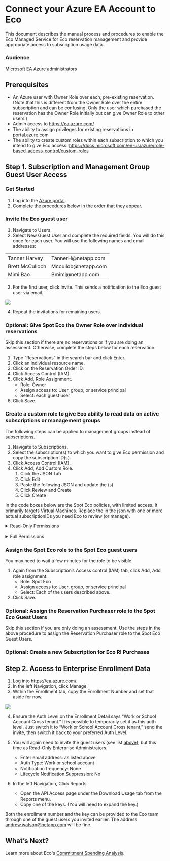 # Connect your Azure EA Account to Eco

This document describes the manual process and procedures to enable the Eco Managed Service for Eco reservation management and provide appropriate access to subscription usage data.

### Audience

Microsoft EA Azure administrators

## Prerequisites

- An Azure user with Owner Role over each, pre-existing reservation. (Note that this is different from the Owner Role over the entire subscription and can be confusing. Only the user which purchased the reservation has the Owner Role initially but can give Owner Role to other users.)
- Admin access to https://ea.azure.com/
- The ability to assign privileges for existing reservations in portal.azure.com
- The ability to create custom roles within each subscription to which you intend to give Eco access: https://docs.microsoft.com/en-us/azure/role-based-access-control/custom-roles

## Step 1. Subscription and Management Group Guest User Access

### Get Started

1. Log into the [Azure portal](https://portal.azure.com/).
2. Complete the procedures below in the order that they appear.

### Invite the Eco guest user

1. Navigate to Users.
2. Select New Guest User and complete the required fields. You will do this once for each user. You will use the following names and email addresses:

<table>
  <tr>
    <td> Tanner Harvey  </td>
    <td> TannerH@netapp.com  </td>
  </tr>
  <tr>
    <td> Brett McCulloch  </td>
    <td> Mccullob@netapp.com   </td>
  </tr>
  <tr>
    <td> Mimi Bao  </td>
    <td> Bmimi@netapp.com  </td>
  </tr>
</table>

3. For the first user, click Invite. This sends a notification to the Eco guest user via email.

<img src="/eco/_media/connect-azure-ea-to-eco-01.png" />

4. Repeat the invitations for remaining users.

### Optional: Give Spot Eco the Owner Role over individual reservations

Skip this section if there are no reservations or if you are doing an assessment. Otherwise, complete the steps below for each reservation.

1. Type “Reservations” in the search bar and click Enter.
2. Click an individual resource name.
3. Click on the Reservation Order ID.
4. Click Access Control (IAM).
5. Click Add, Role Assignment.
   - Role: Owner
   - Assign access to: User, group, or service principal
   - Select: each guest user
6. Click Save.

### Create a custom role to give Eco ability to read data on active subscriptions or management groups

The following steps can be applied to management groups instead of subscriptions.

1. Navigate to Subscriptions.
2. Select the subscription(s) to which you want to give Eco permission and copy the subscription ID(s).
3. Click Access Control (IAM).
4. Click Add, Add Custom Role.
   1. Click the JSON Tab
   2. Click Edit
   3. Paste the following JSON and update the <subscriptionID>(s)
   4. Click Review and Create
   5. Click Create

In the code boxes below are the Spot Eco policies, with limited access. It primarily targets Virtual Machines. Replace the <subscriptionID> in the json with one or more actual subscriptionIDs you need Eco to review (or manage).

<details>
  <summary markdown="span">Read-Only Permissions</summary>

#### Read-Only Permissions

```json
{
  "properties": {
    "roleName": "Spot Eco",
    "description": "Spot Eco read-only role to be granted to Spot Eco users to each subscription for which an assessment is desired",
    "assignableScopes": ["/subscriptions/<subscriptionID>"],
    "permissions": [
      {
        "actions": [
          "Microsoft.Authorization/roleAssignments/read",
          "Microsoft.Advisor/advisorScore/read",

          "Microsoft.Capacity/catalogs/read",
          "Microsoft.Capacity/register/action",
          "Microsoft.Compute/register/action",
          "Microsoft.Compute/capacityReservationGroups/read",
          "Microsoft.Compute/operations/read",
          "Microsoft.Compute/availabilitySets/vmSizes/read",
          "Microsoft.Compute/availabilitySets/read",
          "Microsoft.Compute/capacityReservationGroups/capacityReservations/read",
          "Microsoft.Compute/locations/capsOperations/read",
          "Microsoft.Compute/cloudServices/instanceView/read",
          "Microsoft.Compute/cloudServices/providers/Microsoft.Insights/metricDefinitions/read",
          "Microsoft.Compute/cloudServices/roles/providers/Microsoft.Insights/metricDefinitions/read",
          "Microsoft.Compute/locations/publishers/artifacttypes/offers/skus/read",
          "Microsoft.Compute/skus/read",
          "Microsoft.Compute/locations/usages/read",
          "Microsoft.Compute/virtualMachineScaleSets/vmSizes/read",
          "Microsoft.Compute/virtualMachineScaleSets/virtualMachines/read",
          "Microsoft.Compute/locations/vmSizes/read",
          "Microsoft.Compute/virtualMachines/read",
          "Microsoft.Compute/virtualMachines/vmSizes/read",
          "Microsoft.Consumption/register/action",
          "Microsoft.Consumption/reservationRecommendations/read",
          "Microsoft.CostManagement/query/action",
          "Microsoft.CostManagement/reports/action",
          "Microsoft.CostManagement/exports/action",
          "Microsoft.CostManagement/register/action",
          "Microsoft.CostManagement/views/action",
          "Microsoft.CostManagement/forecast/action",
          "Microsoft.CostManagement/alerts/read",
          "Microsoft.CostManagement/cloudConnectors/read",
          "Microsoft.CostManagement/dimensions/read",
          "Microsoft.CostManagement/exports/read",
          "Microsoft.CostManagement/exports/write",
          "Microsoft.CostManagement/exports/delete",
          "Microsoft.CostManagement/exports/run/action",
          "Microsoft.CostManagement/externalBillingAccounts/read",
          "Microsoft.CostManagement/externalBillingAccounts/query/action",
          "Microsoft.CostManagement/externalBillingAccounts/forecast/action",
          "Microsoft.CostManagement/externalBillingAccounts/dimensions/read",
          "Microsoft.CostManagement/externalBillingAccounts/query/read",
          "Microsoft.CostManagement/externalBillingAccounts/externalSubscriptions/read",
          "Microsoft.CostManagement/externalBillingAccounts/forecast/read",
          "Microsoft.CostManagement/externalSubscriptions/read",
          "Microsoft.CostManagement/externalSubscriptions/query/action",
          "Microsoft.CostManagement/externalSubscriptions/forecast/action",
          "Microsoft.CostManagement/externalSubscriptions/dimensions/read",
          "Microsoft.CostManagement/externalSubscriptions/query/read",
          "Microsoft.CostManagement/externalSubscriptions/forecast/read",
          "Microsoft.CostManagement/forecast/read",
          "Microsoft.CostManagement/operations/read",
          "Microsoft.CostManagement/query/read",
          "Microsoft.CostManagement/reports/read",
          "Microsoft.CostManagement/views/read",
          "Microsoft.CostManagement/views/delete",
          "Microsoft.CostManagement/views/write",
          "Microsoft.CostManagement/tenants/register/action",
          "Microsoft.CostManagement/budgets/read",
          "Microsoft.Insights/MetricDefinitions/Read",
          "Microsoft.Insights/Metrics/Read",
          "Microsoft.Resources/tags/read",
          "Microsoft.Resources/subscriptions/read",
          "Microsoft.Resources/subscriptions/resourceGroups/read",
          "Microsoft.SQL/register/action"
        ],
        "notActions": [],
        "dataActions": [],
        "notDataActions": []
      }
    ]
  }
}
```

</details><br>

<details>
  <summary markdown="span">Full Permissions</summary>

#### Full Permissions

```json
{
  "properties": {
    "roleName": "Spot Eco",
    "description": "Spot Eco full permission role to be granted to Spot Eco users to each subscription to enable automation",
    "assignableScopes": ["/subscriptions/<subscriptionID>"],
    "permissions": [
      {
        "actions": [
          "Microsoft.Authorization/roleAssignments/read",
          "Microsoft.Advisor/generateRecommendations/action",
          "Microsoft.Advisor/register/action",
          "Microsoft.Advisor/unregister/action",
          "Microsoft.Advisor/configurations/read",
          "Microsoft.Advisor/configurations/write",
          "Microsoft.Advisor/generateRecommendations/read",
          "Microsoft.Advisor/operations/read",
          "Microsoft.Advisor/recommendations/read",
          "Microsoft.Advisor/recommendations/available/action",
          "Microsoft.Advisor/recommendations/suppressions/read",
          "Microsoft.Advisor/recommendations/suppressions/write",
          "Microsoft.Advisor/recommendations/suppressions/delete",
          "Microsoft.Capacity/catalogs/read",
          "Microsoft.Capacity/register/action",
          "Microsoft.Compute/register/action",
          "Microsoft.Compute/capacityReservationGroups/read",
          "Microsoft.Compute/operations/read",
          "Microsoft.Compute/availabilitySets/vmSizes/read",
          "Microsoft.Compute/availabilitySets/read",
          "Microsoft.Compute/capacityReservationGroups/capacityReservations/read",
          "Microsoft.Compute/locations/capsOperations/read",
          "Microsoft.Compute/cloudServices/instanceView/read",
          "Microsoft.Compute/cloudServices/providers/Microsoft.Insights/metricDefinitions/read",
          "Microsoft.Compute/cloudServices/roles/providers/Microsoft.Insights/metricDefinitions/read",
          "Microsoft.Compute/locations/publishers/artifacttypes/offers/skus/read",
          "Microsoft.Compute/skus/read",
          "Microsoft.Compute/locations/usages/read",
          "Microsoft.Compute/virtualMachineScaleSets/vmSizes/read",
          "Microsoft.Compute/virtualMachineScaleSets/virtualMachines/read",
          "Microsoft.Compute/locations/vmSizes/read",
          "Microsoft.Compute/virtualMachines/read",
          "Microsoft.Compute/virtualMachines/vmSizes/read",
          "Microsoft.Consumption/register/action",
          "Microsoft.Consumption/reservationRecommendations/read",
          "Microsoft.CostManagement/query/action",
          "Microsoft.CostManagement/reports/action",
          "Microsoft.CostManagement/exports/action",
          "Microsoft.CostManagement/register/action",
          "Microsoft.CostManagement/views/action",
          "Microsoft.CostManagement/forecast/action",
          "Microsoft.CostManagement/alerts/read",
          "Microsoft.CostManagement/cloudConnectors/read",
          "Microsoft.CostManagement/dimensions/read",
          "Microsoft.CostManagement/exports/read",
          "Microsoft.CostManagement/exports/write",
          "Microsoft.CostManagement/exports/delete",
          "Microsoft.CostManagement/exports/run/action",
          "Microsoft.CostManagement/externalBillingAccounts/read",
          "Microsoft.CostManagement/externalBillingAccounts/query/action",
          "Microsoft.CostManagement/externalBillingAccounts/forecast/action",
          "Microsoft.CostManagement/externalBillingAccounts/dimensions/read",
          "Microsoft.CostManagement/externalBillingAccounts/query/read",
          "Microsoft.CostManagement/externalBillingAccounts/externalSubscriptions/read",
          "Microsoft.CostManagement/externalBillingAccounts/forecast/read",
          "Microsoft.CostManagement/externalSubscriptions/read",
          "Microsoft.CostManagement/externalSubscriptions/query/action",
          "Microsoft.CostManagement/externalSubscriptions/forecast/action",
          "Microsoft.CostManagement/externalSubscriptions/dimensions/read",
          "Microsoft.CostManagement/externalSubscriptions/query/read",
          "Microsoft.CostManagement/externalSubscriptions/forecast/read",
          "Microsoft.CostManagement/forecast/read",
          "Microsoft.CostManagement/operations/read",
          "Microsoft.CostManagement/query/read",
          "Microsoft.CostManagement/reports/read",
          "Microsoft.CostManagement/views/read",
          "Microsoft.CostManagement/views/delete",
          "Microsoft.CostManagement/views/write",
          "Microsoft.CostManagement/tenants/register/action",
          "Microsoft.CostManagement/budgets/read",
          "Microsoft.Insights/MetricDefinitions/Read",
          "Microsoft.Insights/Metrics/Read",
          "Microsoft.Resources/tags/read",
          "Microsoft.Resources/subscriptions/read",
          "Microsoft.Resources/subscriptions/resourceGroups/read",
          "Microsoft.Support/supportTickets/read",
          "Microsoft.Support/supportTickets/write",
          "Microsoft.SQL/register/action"
        ],
        "notActions": [],
        "dataActions": [],
        "notDataActions": []
      }
    ]
  }
}
```

</details>


### Assign the Spot Eco role to the Spot Eco guest users

You may need to wait a few minutes for the role to be visible.

1. Again from the Subscription’s Access control (IAM) tab, click Add, Add role assignment.
   - Role: Spot Eco
   - Assign access to: User, group, or service principal
   - Select: Each of the users described above.
2. Click Save.

### Optional: Assign the Reservation Purchaser role to the Spot Eco Guest Users

Skip this section if you are only doing an assessment. Use the steps in the above procedure to assign the Reservation Purchaser role to the Spot Eco Guest Users.

### Optional: Create a new Subscription for Eco RI Purchases



## Step 2. Access to Enterprise Enrollment Data

1. Log into https://ea.azure.com/.
2. In the left Navigation, click Manage.
3. Within the Enrollment tab, copy the Enrollment Number and set that aside for now.

<img src="/eco/_media/connect-azure-ea-to-eco-02.png" />

4. Ensure the Auth Level on the Enrollment Detail says “Work or School Account Cross tenant.”
   It is possible to temporarily set it as this auth level. Just switch it to “Work or School Account Cross tenant,” send the invite, then switch it back to your preferred Auth Level.
5. You will again need to invite the guest users (see list [above](eco/getting-started/connect-azure-ea-to-eco?id=invite-the-eco-guest-user)), but this time as Read-Only Enterprise Administrators.

   - Enter email address: as listed above
   - Auth Type: Work or school account
   - Notification frequency: None
   - Lifecycle Notification Suppression: No

6. In the left Navigation, Click Reports
   - Open the API Access page under the Download Usage tab from the Reports menu.
   - Copy one of the keys. (You will need to expand the key.)

Both the enrollment number and the key can be provided to the Eco team through one of the guest users you invited earlier. The address andrew.watson@netapp.com will be fine.

## What’s Next?

Learn more about Eco's [Commitment Spending Analysis](eco/tutorials/review-ri-spending-analysis).
